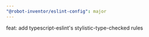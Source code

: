 ```yaml
---
"@robot-inventor/eslint-config": major
---
```


feat: add typescript-eslint's stylistic-type-checked rules
